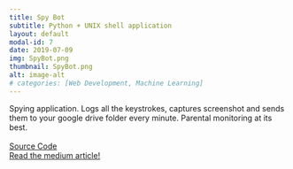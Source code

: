 ```yaml
---
title: Spy Bot
subtitle: Python + UNIX shell application
layout: default
modal-id: 7
date: 2019-07-09
img: SpyBot.png
thumbnail: SpyBot.png
alt: image-alt
# categories: [Web Development, Machine Learning]
---
```

Spying application. Logs all the keystrokes, captures screenshot and sends them to your google drive folder every minute. Parental monitoring at its best.
<br><br>
[Source Code](https://github.com/techfreakworm/spybot)
<br>
[Read the medium article!](https://medium.com/@techfreakworm/how-to-create-a-spy-monitoring-system-in-nix-system-48db23380615)

